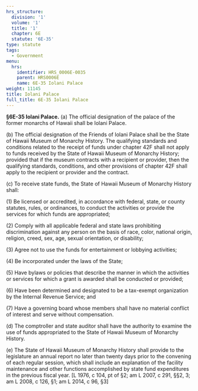 ```yaml
---
hrs_structure:
  division: '1'
  volume: '1'
  title: '1'
  chapter: 6E
  statute: '6E-35'
type: statute
tags:
  - Government
menu:
  hrs:
    identifier: HRS_0006E-0035
    parent: HRS0006E
    name: 6E-35 Iolani Palace
weight: 11145
title: Iolani Palace
full_title: 6E-35 Iolani Palace
---
```

**§6E-35 Iolani Palace.** (a) The official designation of the palace of the former monarchs of Hawaii shall be Iolani Palace.

(b) The official designation of the Friends of Iolani Palace shall be the State of Hawaii Museum of Monarchy History. The qualifying standards and conditions related to the receipt of funds under chapter 42F shall not apply to funds received by the State of Hawaii Museum of Monarchy History; provided that if the museum contracts with a recipient or provider, then the qualifying standards, conditions, and other provisions of chapter 42F shall apply to the recipient or provider and the contract.

(c) To receive state funds, the State of Hawaii Museum of Monarchy History shall:

(1) Be licensed or accredited, in accordance with federal, state, or county statutes, rules, or ordinances, to conduct the activities or provide the services for which funds are appropriated;

(2) Comply with all applicable federal and state laws prohibiting discrimination against any person on the basis of race, color, national origin, religion, creed, sex, age, sexual orientation, or disability;

(3) Agree not to use the funds for entertainment or lobbying activities;

(4) Be incorporated under the laws of the State;

(5) Have bylaws or policies that describe the manner in which the activities or services for which a grant is awarded shall be conducted or provided;

(6) Have been determined and designated to be a tax-exempt organization by the Internal Revenue Service; and

(7) Have a governing board whose members shall have no material conflict of interest and serve without compensation.

(d) The comptroller and state auditor shall have the authority to examine the use of funds appropriated to the State of Hawaii Museum of Monarchy History.

(e) The State of Hawaii Museum of Monarchy History shall provide to the legislature an annual report no later than twenty days prior to the convening of each regular session, which shall include an explanation of the facility maintenance and other functions accomplished by state fund expenditures in the previous fiscal year. [L 1976, c 104, pt of §2; am L 2007, c 291, §§2, 3; am L 2008, c 126, §1; am L 2014, c 96, §3]